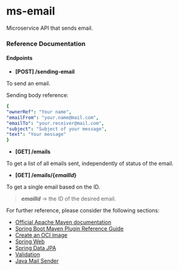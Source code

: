 # ms-email

Microservice API that sends email.

### Reference Documentation

#### Endpoints

* **[POST] /sending-email**

To send an email.

Sending body reference:

```yaml
{
"ownerRef": "Your name",
"emailFrom": "your.name@mail.com",
"emailTo": "your.receiver@mail.com",
"subject": "Subject of your message",
"text": "Your message"
}
```

* **[GET] /emails**

To get a list of all emails sent, independently of status of the email.

* **[GET] /emails/{_emailId_}**

To get a single email based on the ID.

>**_emailId_** -> the ID of the desired email.


For further reference, please consider the following sections:

* [Official Apache Maven documentation](https://maven.apache.org/guides/index.html)
* [Spring Boot Maven Plugin Reference Guide](https://docs.spring.io/spring-boot/docs/3.0.5/maven-plugin/reference/html/)
* [Create an OCI image](https://docs.spring.io/spring-boot/docs/3.0.5/maven-plugin/reference/html/#build-image)
* [Spring Web](https://docs.spring.io/spring-boot/docs/3.0.5/reference/htmlsingle/#web)
* [Spring Data JPA](https://docs.spring.io/spring-boot/docs/3.0.5/reference/htmlsingle/#data.sql.jpa-and-spring-data)
* [Validation](https://docs.spring.io/spring-boot/docs/3.0.5/reference/htmlsingle/#io.validation)
* [Java Mail Sender](https://docs.spring.io/spring-boot/docs/3.0.5/reference/htmlsingle/#io.email)
